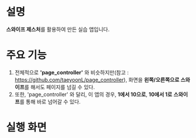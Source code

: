 # 설명
**스와이프 제스처**를 활용하여 만든 실습 앱입니다.

# 주요 기능
1. 전체적으로 **'page_controller'** 와 비슷하지만(참고 : https://github.com/taeyoonL/page_controller), 화면을 **왼쪽/오른쪽으로 스와이프**를 해서도 페이지를 넘길 수 있다.
2. 또한, 'page_controller' 와 달리, 이 앱의 경우, **1에서 10으로**, **10에서 1로** **스와이프**를 통해 바로 넘어갈 수 있다.

# 실행 화면

